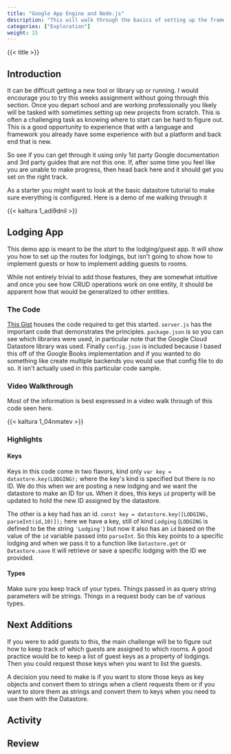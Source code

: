 ```yaml
---
title: "Google App Engine and Node.js"
description: "This will walk through the basics of setting up the framework for a Node.js application on Google's App Engine framework in Node.js."
categories: ["Exploration"]
weight: 15
---
```

<!--- Make sure to fill out the title and description above, they will be used when generating lists of exploration topics -->
<!--- The weight above determines what order this will be shown among other exploration topics in this same folder, lower numbers are shown first. Start using at least multiples of 5, that way if you need to add a content page between existing ones there are enough open weights to do so. They are integers only -->

{{< title >}}
## Introduction
It can be difficult getting a new tool or library up or running. I would encourage you to try this weeks assignment without going through this section. Once you depart school and are working professionally you likely will be tasked with sometimes setting up new projects from scratch. This is often a challenging task as knowing where to start can be hard to figure out. This is a good opportunity to experience that with a language and framework you already have some experience with but a platform and back end that is new.

So see if you can get through it using only 1st party Google documentation and 3rd party guides that are not this one. If, after some time you feel like you are unable to make progress, then head back here and it should get you set on the right track.

As a starter you might want to look at the basic datastore tutorial to make sure everything is configured. Here is a demo of me walking through it

{{< kaltura 1_adi9dnil >}}

## Lodging App
This demo app is meant to be the *start* to the lodging/guest app. It will show you how to set up the routes for lodgings, but isn't going to show how to implement guests or how to implement adding guests to rooms.

While not entirely trivial to add those features, they are somewhat intuitive and once you see how CRUD operations work on one entity, it should be apparent how that would be generalized to other entities.

### The Code

[This Gist](https://gist.github.com/wolfordj/e4aa4c936311110940b62feb54108989) houses the code required to get this started. `server.js` has the important code that demonstrates the principles. `package.json` is so you can see which libraries were used, in particular note that the Google Cloud Datastore library was used. Finally `config.json` is included because I based this off of the Google Books implementation and if you wanted to do something like create multiple backends you would use that config file to do so. It isn't actually used in this particular code sample.

### Video Walkthrough
Most of the information is best expressed in a video walk through of this code seen here.

{{< kaltura 1_04nmatev >}}

### Highlights

#### Keys

Keys in this code come in two flavors, kind only `var key = datastore.key(LODGING);` where the key's kind is specified but there is no ID. We do this when we are posting a new lodging and we want the datastore to make an ID for us. When it does, this keys `id` property will be updated to hold the new ID assigned by the datastore.

The other is a key had has an id. `const key = datastore.key([LODGING, parseInt(id,10)]);` here we have a key, still of kind `Lodging` (`LODGING` is defined to be the string `'Lodging'`) but now it also has an `id` based on the value of the `id` variable passed into `parseInt`. So this key points to a specific lodging and when we pass it to a function like `Datastore.get` or `Datastore.save` it will retrieve or save a specific lodging with the ID we provided.

#### Types
Make sure you keep track of your types. Things passed in as query string parameters will be strings. Things in a request body can be of various types.

## Next Additions
If you were to add guests to this, the main challenge will be to figure out how to keep track of which guests are assigned to which rooms. A good practice would be to keep a list of guest keys as a property of lodgings. Then you could request those keys when you want to list the guests.

A decision you need to make is if you want to store those keys as key objects and convert them to strings when a client requests them or if you want to store them as strings and convert them to keys when you need to use them with the Datastore.


## Activity
<!--- Where possible include one or more activities for students to do to further cement their understanding of the topic. They will learn more from doing than reading -->

## Review
<!--- Encourage students to reflect on what they should have learned from this exploration. -->